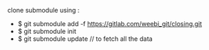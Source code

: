 clone submodule using : 

* $ git submodule add -f  https://gitlab.com/weebi_git/closing.git
* $ git submodule init
* $ git submodule update // to fetch all the data 